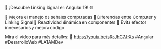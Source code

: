 🚀 ¡Descubre Linking Signal en Angular 19! 🌐

🔹 Mejora el manejo de señales computadas
🔹 Diferencias entre Computer y Linking Signal
🔹 Reactividad dinámica en componentes
🔹 Evita efectos innecesarios y mejora código

Mira el video para más detalles: 🎥 https://youtu.be/sRcJhC7J-Xs #Angular #DesarrolloWeb #LATAMDev